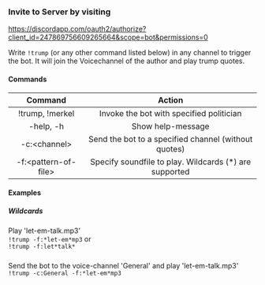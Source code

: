 ### Invite to Server by visiting  
https://discordapp.com/oauth2/authorize?client_id=247869756609265664&scope=bot&permissions=0

Write `!trump` (or any other command listed below) in any channel to trigger the bot. It will join the Voicechannel of the author and play trump quotes.

#### Commands
|Command|Action|
|:---:|:---:|
|!trump, !merkel|Invoke the bot with specified politician|
|-help, -h|Show help-message|
|-c:\<channel>|Send the bot to a specified channel (without quotes)|
|-f:\<pattern-of-file>|Specify soundfile to play. Wildcards (*) are supported|

#### Examples

##### Wildcards
Play 'let-em-talk.mp3'  
`!trump -f:*let-em*mp3` or  
`!trump -f:let*talk*`

#####
Send the bot to the voice-channel 'General' and play 'let-em-talk.mp3'
`!trump -c:General -f:*let-em*mp3`
